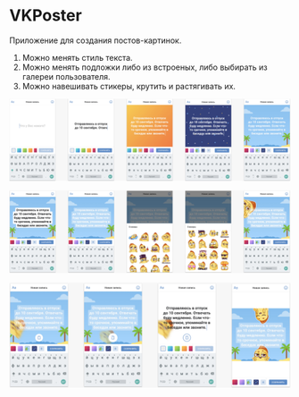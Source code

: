 # VKPoster

Приложение для создания постов-картинок.

1. Можно менять стиль текста.
2. Можно менять подложки либо из встроеных, либо выбирать из галереи пользователя.
3. Можно навешивать стикеры, крутить и растягивать их.


![](https://github.com/lexa-vic/VKPoster/blob/master/art/screen_1.png)

![](https://github.com/lexa-vic/VKPoster/blob/master/art/screen_2.png)

![](https://github.com/lexa-vic/VKPoster/blob/master/art/screen_3.png)
